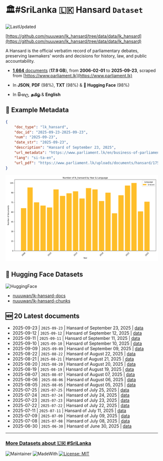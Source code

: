 # 🏛️#SriLanka 🇱🇰 Hansard `Dataset`

![LastUpdated](https://img.shields.io/badge/last_updated-2025--09--28_01:34:58-green)

[https://github.com/nuuuwan/lk_hansard/tree/data/data/lk_hansard](https://github.com/nuuuwan/lk_hansard/tree/data/data/lk_hansard)

A Hansard is the official verbatim record of parliamentary debates, preserving lawmakers’ words and decisions for history, law, and public accountability.

- [**1,664** documents](https://github.com/nuuuwan/lk_hansard/tree/data/data/lk_hansard) (**17.9 GB**), from **2006-02-01** to **2025-09-23**, scraped from [https://www.parliament.lk](https://www.parliament.lk)

- In **JSON**, **PDF** (98%), **TXT** (98%) & **🤗 Hugging Face** (98%)

- In **සිංහල**, **தமிழ்** & **English**

## 📝 Example Metadata

```json
{
    "doc_type": "lk_hansard",
    "doc_id": "2025-09-23-2025-09-23",
    "num": "2025-09-23",
    "date_str": "2025-09-23",
    "description": "Hansard of September 23, 2025",
    "url_metadata": "https://www.parliament.lk/en/business-of-parliament/hansards",
    "lang": "si-ta-en",
    "url_pdf": "https://www.parliament.lk/uploads/documents/hansard/1758876121024768.pdf"
}
```

![Chart](https://raw.githubusercontent.com/nuuuwan/lk_hansard/refs/heads/data/data/lk_hansard/docs_by_year_and_lang.png)

## 🤗 Hugging Face Datasets

![HuggingFace](https://img.shields.io/badge/-HuggingFace-FDEE21?style=for-the-badge&logo=HuggingFace)

- [nuuuwan/lk-hansard-docs](https://huggingface.co/datasets/nuuuwan/lk-hansard-docs)
- [nuuuwan/lk-hansard-chunks](https://huggingface.co/datasets/nuuuwan/lk-hansard-chunks)

## 🆕 20 Latest documents

- 2025-09-23 | `2025-09-23` | Hansard of September 23, 2025 | [data](https://github.com/nuuuwan/lk_hansard/tree/data/data/lk_hansard/2020s/2025/2025-09-23-2025-09-23)
- 2025-09-12 | `2025-09-12` | Hansard of September 12, 2025 | [data](https://github.com/nuuuwan/lk_hansard/tree/data/data/lk_hansard/2020s/2025/2025-09-12-2025-09-12)
- 2025-09-11 | `2025-09-11` | Hansard of September 11, 2025 | [data](https://github.com/nuuuwan/lk_hansard/tree/data/data/lk_hansard/2020s/2025/2025-09-11-2025-09-11)
- 2025-09-10 | `2025-09-10` | Hansard of September 10, 2025 | [data](https://github.com/nuuuwan/lk_hansard/tree/data/data/lk_hansard/2020s/2025/2025-09-10-2025-09-10)
- 2025-09-09 | `2025-09-09` | Hansard of September 09, 2025 | [data](https://github.com/nuuuwan/lk_hansard/tree/data/data/lk_hansard/2020s/2025/2025-09-09-2025-09-09)
- 2025-08-22 | `2025-08-22` | Hansard of August 22, 2025 | [data](https://github.com/nuuuwan/lk_hansard/tree/data/data/lk_hansard/2020s/2025/2025-08-22-2025-08-22)
- 2025-08-21 | `2025-08-21` | Hansard of August 21, 2025 | [data](https://github.com/nuuuwan/lk_hansard/tree/data/data/lk_hansard/2020s/2025/2025-08-21-2025-08-21)
- 2025-08-20 | `2025-08-20` | Hansard of August 20, 2025 | [data](https://github.com/nuuuwan/lk_hansard/tree/data/data/lk_hansard/2020s/2025/2025-08-20-2025-08-20)
- 2025-08-19 | `2025-08-19` | Hansard of August 19, 2025 | [data](https://github.com/nuuuwan/lk_hansard/tree/data/data/lk_hansard/2020s/2025/2025-08-19-2025-08-19)
- 2025-08-07 | `2025-08-07` | Hansard of August 07, 2025 | [data](https://github.com/nuuuwan/lk_hansard/tree/data/data/lk_hansard/2020s/2025/2025-08-07-2025-08-07)
- 2025-08-06 | `2025-08-06` | Hansard of August 06, 2025 | [data](https://github.com/nuuuwan/lk_hansard/tree/data/data/lk_hansard/2020s/2025/2025-08-06-2025-08-06)
- 2025-08-05 | `2025-08-05` | Hansard of August 05, 2025 | [data](https://github.com/nuuuwan/lk_hansard/tree/data/data/lk_hansard/2020s/2025/2025-08-05-2025-08-05)
- 2025-07-25 | `2025-07-25` | Hansard of July 25, 2025 | [data](https://github.com/nuuuwan/lk_hansard/tree/data/data/lk_hansard/2020s/2025/2025-07-25-2025-07-25)
- 2025-07-24 | `2025-07-24` | Hansard of July 24, 2025 | [data](https://github.com/nuuuwan/lk_hansard/tree/data/data/lk_hansard/2020s/2025/2025-07-24-2025-07-24)
- 2025-07-23 | `2025-07-23` | Hansard of July 23, 2025 | [data](https://github.com/nuuuwan/lk_hansard/tree/data/data/lk_hansard/2020s/2025/2025-07-23-2025-07-23)
- 2025-07-22 | `2025-07-22` | Hansard of July 22, 2025 | [data](https://github.com/nuuuwan/lk_hansard/tree/data/data/lk_hansard/2020s/2025/2025-07-22-2025-07-22)
- 2025-07-11 | `2025-07-11` | Hansard of July 11, 2025 | [data](https://github.com/nuuuwan/lk_hansard/tree/data/data/lk_hansard/2020s/2025/2025-07-11-2025-07-11)
- 2025-07-09 | `2025-07-09` | Hansard of July 09, 2025 | [data](https://github.com/nuuuwan/lk_hansard/tree/data/data/lk_hansard/2020s/2025/2025-07-09-2025-07-09)
- 2025-07-08 | `2025-07-08` | Hansard of July 08, 2025 | [data](https://github.com/nuuuwan/lk_hansard/tree/data/data/lk_hansard/2020s/2025/2025-07-08-2025-07-08)
- 2025-06-30 | `2025-06-30` | Hansard of June 30, 2025 | [data](https://github.com/nuuuwan/lk_hansard/tree/data/data/lk_hansard/2020s/2025/2025-06-30-2025-06-30)

---

### [More Datasets about 🇱🇰 #SriLanka](https://github.com/nuuuwan/lk_datasets)

![Maintainer](https://img.shields.io/badge/maintainer-nuuuwan-red)
![MadeWith](https://img.shields.io/badge/made_with-python-blue)
[![License: MIT](https://img.shields.io/badge/License-MIT-yellow.svg)](https://opensource.org/licenses/MIT)
